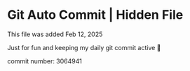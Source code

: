 # Git Auto Commit | Hidden File

This file was added Feb 12, 2025

Just for fun and keeping my daily git commit active 🤪

commit number: 3064941
